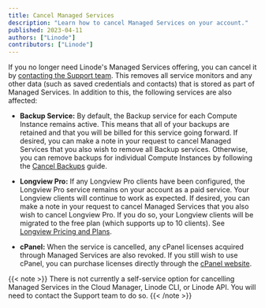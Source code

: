 ```yaml
---
title: Cancel Managed Services
description: "Learn how to cancel Managed Services on your account."
published: 2023-04-11
authors: ["Linode"]
contributors: ["Linode"]
---
```


If you no longer need Linode's Managed Services offering, you can cancel it by [contacting the Support team](https://www.linode.com/support/). This removes all service monitors and any other data (such as saved credentials and contacts) that is stored as part of Managed Services. In addition to this, the following services are also affected:

- **Backup Service:** By default, the Backup service for each Compute Instance remains active. This means that all of your backups are retained and that you will be billed for this service going forward. If desired, you can make a note in your request to cancel Managed Services that you also wish to remove all Backup services. Otherwise, you can remove backups for individual Compute Instances by following the [Cancel Backups](/docs/products/storage/backups/guides/cancel/) guide.

- **Longview Pro:** If any Longview Pro clients have been configured, the Longview Pro service remains on your account as a paid service. Your Longview clients will continue to work as expected. If desired, you can make a note in your request to cancel Managed Services that you also wish to cancel Longview Pro. If you do so, your Longview clients will be migrated to the free plan (which supports up to 10 clients). See [Longview Pricing and Plans](/docs/products/tools/longview/).

- **cPanel:** When the service is cancelled, any cPanel licenses acquired through Managed Services are also revoked. If you still wish to use cPanel, you can purchase licenses directly through the [cPanel website](https://cpanel.net/pricing/).

{{< note >}}
There is not currently a self-service option for cancelling Managed Services in the Cloud Manager, Linode CLI, or Linode API. You will need to contact the Support team to do so.
{{< /note >}}